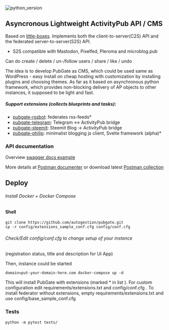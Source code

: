 ![python_version](https://img.shields.io/badge/python-3.7-blue.svg)

## Asyncronous Lightweight ActivityPub API / CMS
Based on [little-boxes](https://github.com/tsileo/little-boxes).
Implements both the client-to-server(C2S) API and the federated server-to-server(S2S) API.
 - S2S compatible with Mastodon, Pixelfed, Pleroma and microblog.pub

Can do create / delete / un-/follow users / share / like / undo

The idea is to develop PubGate as CMS, which could be used same as WordPress - 
easy install on cheap hosting with customization by installing plugins and choosing themes.
As far as it based on asynchronous python framework, 
which provides non-blocking delivery of AP objects to other instances, it supposed to be light and fast.

##### Support extensions (collects blueprints and tasks):

 - [pubgate-rssbot](https://github.com/autogestion/pubgate-rssbot):  federates rss-feeds*
 - [pubgate-telegram](https://github.com/autogestion/pubgate-telegram):  Telegram <-> ActivityPub bridge
 - [pubgate-steemit](https://github.com/autogestion/pubgate-steemit):  Steemit Blog -> ActivityPub bridge
 - [pubgate-philip](https://github.com/autogestion/pubgate-philip):  minimalist blogging js client, Svelte framework (alpha)*

### API documentation
Overview [swagger docs example](http://pubgate.autogestion.org/swagger)

More details at [Postman documenter](https://documenter.getpostman.com/view/4625755/RzZCFdXv) or download latest [Postman collection](https://github.com/autogestion/pubgate/blob/master/pubgate.postman_collection.json)

## Deploy
###### Install Docker + Docker Compose
#### Shell
```
git clone https://github.com/autogestion/pubgate.git
cp -r config/extensions_sample_conf.cfg config/conf.cfg
```
###### Check/Edit config/conf.cfg to change setup of your instance 
(registration status, title and description for UI App)

Then, instance could be started
```
domain=put-your-domain-here.com docker-compose up -d
```

This will install PubGate with extensions (marked * in list ). 
For custom configuration edit requirements/extensions.txt and config/conf.cfg . 
To install federator without extensions, empty requirements/extensions.txt and use 
config/base_sample_conf.cfg

### Tests

```
python -m pytest tests/
```